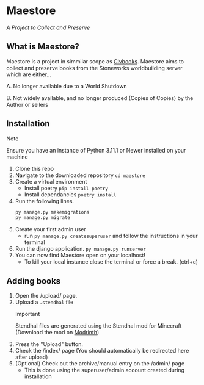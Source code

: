 # Maestore
*A Project to Collect and Preserve*
## What is Maestore?
Maestore is a project in simmilar scope as [Civbooks](https://civbooks.github.io/). Maestore aims to collect and preserve books from the Stoneworks worldbuilding server which are either...

A. No longer available due to a World Shutdown

B. Not widely available, and no longer produced (Copies of Copies) by the Author or sellers
## Installation
> [!NOTE]
> Ensure you have an instance of Python 3.11.1 or Newer installed on your machine 
1. Clone this repo
2. Navigate to the downloaded repository `cd maestore`
3. Create a virtual environment
   - Install poetry `pip install poetry`
   - Install dependancies `poetry install`
4. Run the following lines. 
   ```cmd
   py manage.py makemigrations
   py manage.py migrate
   ```
6. Create your first admin user
   - run `py manage.py createsuperuser` and follow the instructions in your terminal
7. Run the django application. `py manage.py runserver`
8. You can now find Maestore open on your localhost!
   - To kill your local instance close the terminal or force a break. (ctrl+c)

## Adding books
1. Open the /upload/ page.
2. Upload a `.stendhal` file 
   > [!IMPORTANT]
   > Stendhal files are generated using the Stendhal mod for Minecraft 
   > (Download the mod on [Modrinth](https://modrinth.com/mod/stendhal/versions))
3. Press the "Upload" button.
4. Check the /index/ page (You should automatically be redirected here after upload) 
5. (Optional) Check out the archive/manual entry on the /admin/ page 
   - This is done using the superuser/admin account created during installation